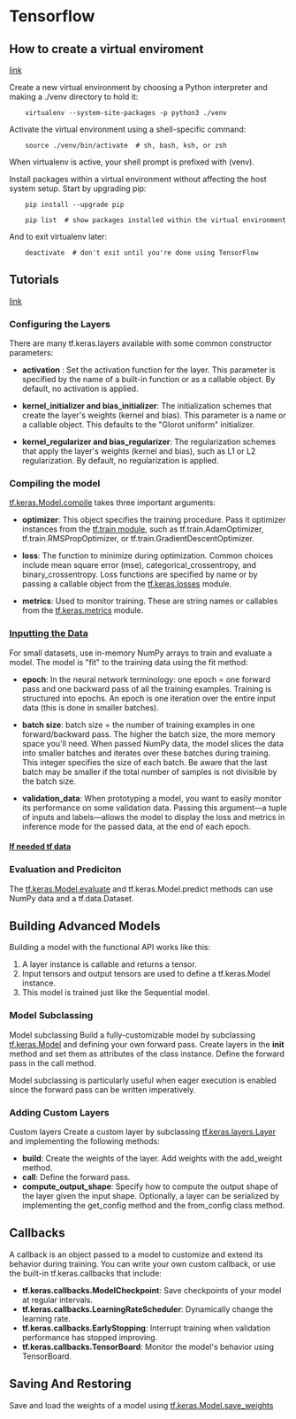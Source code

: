 # Tensorflow

## How to create a virtual enviroment

[link](https://www.tensorflow.org/install/pip)

Create a new virtual environment by choosing a Python interpreter and making a ./venv directory to hold it:

```
	virtualenv --system-site-packages -p python3 ./venv 
```

Activate the virtual environment using a shell-specific command:

```
	source ./venv/bin/activate  # sh, bash, ksh, or zsh
```

When virtualenv is active, your shell prompt is prefixed with (venv).

Install packages within a virtual environment without affecting the host system setup. Start by upgrading pip:

```
	pip install --upgrade pip

	pip list  # show packages installed within the virtual environment
```

And to exit virtualenv later:
```
	deactivate  # don't exit until you're done using TensorFlow
```

## Tutorials 
[link](https://www.tensorflow.org/guide/keras)


### Configuring the Layers
There are many tf.keras.layers available with some common constructor parameters:

* __activation__ : Set the activation function for the layer. This parameter is specified by the name of a built-in function or as a callable object. By default, no activation is applied.

* __kernel_initializer and bias_initializer__: The initialization schemes that create the layer's weights (kernel and bias). This parameter is a name or a callable object. This defaults to the "Glorot uniform" initializer.

* __kernel_regularizer and bias_regularizer__: The regularization schemes that apply the layer's weights (kernel and bias), such as L1 or L2 regularization. By default, no regularization is applied.


### Compiling the model

[tf.keras.Model.compile](https://www.tensorflow.org/api_docs/python/tf/keras/models/Model#compile) takes three important arguments:

* __optimizer__: This object specifies the training procedure. Pass it optimizer instances from the [tf.train module](https://www.tensorflow.org/api_docs/python/tf/train), such as tf.train.AdamOptimizer, tf.train.RMSPropOptimizer, or tf.train.GradientDescentOptimizer.

* __loss__: The function to minimize during optimization. Common choices include mean square error (mse), categorical_crossentropy, and binary_crossentropy. Loss functions are specified by name or by passing a callable object from the [tf.keras.losses](https://www.tensorflow.org/api_docs/python/tf/keras/losses) module.

* __metrics__: Used to monitor training. These are string names or callables from the [tf.keras.metrics](https://www.tensorflow.org/api_docs/python/tf/keras/metrics) module.

### [Inputting the Data](https://www.tensorflow.org/guide/keras#input_numpy_data)

For small datasets, use in-memory NumPy arrays to train and evaluate a model. The model is "fit" to the training data using the fit method:

* __epoch__: In the neural network terminology: one epoch = one forward pass and one backward pass of all the training examples. Training is structured into epochs. An epoch is one iteration over the entire input data (this is done in smaller batches).

* __batch size__: batch size = the number of training examples in one forward/backward pass. The higher the batch size, the more memory space you'll need. When passed NumPy data, the model slices the data into smaller batches and iterates over these batches during training. This integer specifies the size of each batch. Be aware that the last batch may be smaller if the total number of samples is not divisible by the batch size.

* __validation_data__: When prototyping a model, you want to easily monitor its performance on some validation data. Passing this argument—a tuple of inputs and labels—allows the model to display the loss and metrics in inference mode for the passed data, at the end of each epoch.


#### [If needed tf data](https://www.tensorflow.org/guide/keras#input_tfdata_datasets)

### Evaluation and Prediciton

The [tf.keras.Model.evaluate](https://www.tensorflow.org/api_docs/python/tf/keras/models/Model#evaluate) and tf.keras.Model.predict methods can use NumPy data and a tf.data.Dataset.


## Building Advanced Models

Building a model with the functional API works like this:

1) A layer instance is callable and returns a tensor.
2) Input tensors and output tensors are used to define a tf.keras.Model instance.
3) This model is trained just like the Sequential model.

### Model Subclassing
Model subclassing
Build a fully-customizable model by subclassing [tf.keras.Model](https://www.tensorflow.org/api_docs/python/tf/keras/models/Model) and defining your own forward pass. Create layers in the __init__ method and set them as attributes of the class instance. Define the forward pass in the call method.

Model subclassing is particularly useful when eager execution is enabled since the forward pass can be written imperatively.

### Adding Custom Layers
Custom layers
Create a custom layer by subclassing [tf.keras.layers.Layer](https://www.tensorflow.org/api_docs/python/tf/keras/layers/Layer) and implementing the following methods:

* __build__: Create the weights of the layer. Add weights with the add_weight method.
* __call__: Define the forward pass.
* __compute_output_shape__: Specify how to compute the output shape of the layer given the input shape.
Optionally, a layer can be serialized by implementing the get_config method and the from_config class method.

## Callbacks
A callback is an object passed to a model to customize and extend its behavior during training. You can write your own custom callback, or use the built-in tf.keras.callbacks that include:

* __tf.keras.callbacks.ModelCheckpoint__: Save checkpoints of your model at regular intervals.
* __tf.keras.callbacks.LearningRateScheduler__: Dynamically change the learning rate.
* __tf.keras.callbacks.EarlyStopping__: Interrupt training when validation performance has stopped improving.
* __tf.keras.callbacks.TensorBoard__: Monitor the model's behavior using TensorBoard.

## Saving And Restoring
Save and load the weights of a model using [tf.keras.Model.save_weights](https://www.tensorflow.org/api_docs/python/tf/keras/models/Model#save_weights)